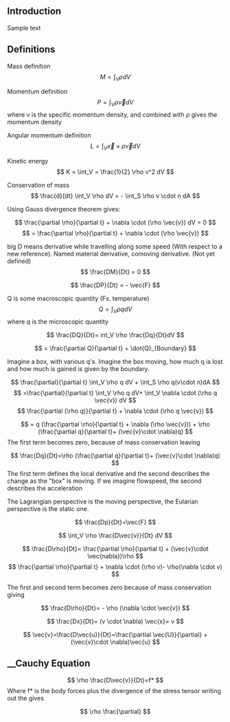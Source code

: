 
## __Introduction__

Sample text


## __Definitions__
Mass definition
$$
M = \int_V \rho dV
$$

Momentum definition
$$
P = \int_V \rho \vec{v} dV
$$
where v is the specific momentum density, and combined with $\rho$ gives the momentum density


Angular momentum definition
$$
L = \int_V \vec{x} \times \rho \vec{v} dV
$$

Kinetic energy
$$
K = \int_V = \frac{1}{2}  \rho v^2 dV
$$

Conservation of mass
$$
\frac{d}{dt} \int_V \rho dV = - \int_S \rho v \cdot n dA 
$$

Using Gauss divergence theorem gives:

$$
\frac{\partial \rho}{\partial t} + \nabla \cdot (\rho \vec{v}) dV = 0
$$
$$
= \frac{\partial \rho}{\partial t} + \nabla \cdot (\rho \vec{v})
$$



big D means derivative while travelling along some speed (With respect to a new reference). Named material derivative, comoving derivative. (Not yet defined)
$$
\frac{DM}{Dt} = 0
$$

$$
\frac{DP}{Dt} = - \vec{F}
$$

Q is some macroscopic quantity (Fx. temperature)
$$
Q = \int_V \rho q dV
$$
where q is the microscopic quantity

$$
\frac{DQ}{Dt}= int_V \rho \frac{Dq}{Dt}dV
$$

$$
= \frac{\partial Q}{\partial t} + \dot{Q}_{Boundary}
$$

Imagine a box, with various q's. Imagine the box moving, how much q is lost and how much is gained is given by the boundary.

$$
\frac{\partial}{\partial t} \int_V \rho q dV + \int_S \rho q(v\cdot n)dA
$$
$$
=\frac{\partial}{\partial t} \int_V \rho q dV+ \int_V \nabla \cdot (\rho q \vec{v}) dV
$$
$$
\frac{\partial (\rho q)}{\partial t} + \nabla \cdot (\rho q \vec{v})
$$

$$
= q (\frac{\partial \rho}{\partial t} + \nabla (\rho \vec{v})) + \rho (\frac{\partial q}{\partial t}+ (\vec{v}\cdot \nabla)q)
$$
The first term becomes zero, because of mass conservation leaving

$$
\frac{Dq}{Dt}=\rho (\frac{\partial q}{\partial t}+ (\vec{v}\cdot \nabla)q)
$$
The first term defines the local derivative and the second describes the change as the "box" is moving.
If we imagine flowspeed, the second describes the acceleration

The Lagrangian perspective is the moving perspective, the Eularian perspective is the static one.

$$
\frac{Dp}{Dt}=\vec{F}
$$

$$
\int_V \rho \frac{D\vec{v}}{Dt} dV
$$

$$
\frac{D\rho}{Dt}= \frac{\partial \rho}{\partial t} + (\vec{v}\cdot \vec{nabla})\rho
$$
$$
\frac{\partial \rho}{\partial t} +  \nabla \cdot (\rho v)- \rho(\nabla \cdot v)
$$

The first and second term becomes zero because of mass conservation
giving

$$
\frac{D\rho}{Dt}= - \rho (\nabla \cdot \vec{v})
$$

$$
\frac{Dx}{Dt}= (v \cdot \nabla) \vec{x}= v
$$

$$
\vec{v}=\frac{D\vec{u}}{Dt}=\frac{\partial \vec{U}}{\partial} + (\vec{v}\cdot \nabla)\vec{u}
$$

## __Cauchy Equation
$$
\rho \frac{D\vec{v}}{Dt}=f*
$$
Where f* is the body forces plus the divergence of the stress tensor
writing out the gives

$$
\rho \frac{\partial}
$$
